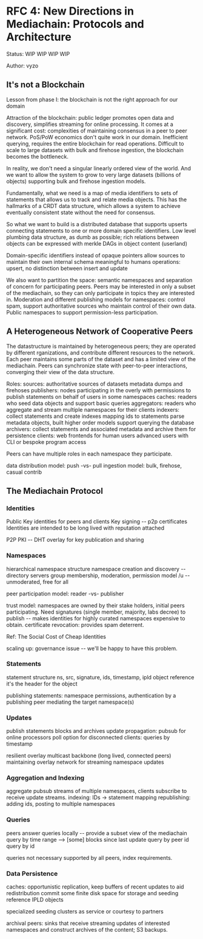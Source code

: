 # RFC 4: New Directions in Mediachain: Protocols and Architecture

Status: WIP WIP WIP WIP

Author: vyzo

## It's not a Blockchain

Lesson from phase I: the blockchain is not the right approach for our domain

Attraction of the blockchain: public ledger promotes open data and discovery,
simplifies streaming for online processing.
It comes at a significant cost: complexities of maintaining consensus
in a peer to peer network.
PoS/PoW economics don't quite work in our domain.
Inefficient querying, requires the entire blockchain for read operations.
Difficult to scale to large datasets with bulk and firehose
ingestion, the blockchain becomes the bottleneck.

In reality, we don't need a singular linearly ordered view of the world.
And we want to allow the system to grow to very large datasets (billions
of objects) supporting bulk and firehose ingestion models.

Fundamentally, what we need is a map of media identifiers to sets
of statements that allows us to track and relate media objects.
This has the hallmarks of a CRDT data structure, which allows a system to
achieve eventually consistent state without the need for consensus. 

So what we want to build is a distributed database that supports upserts
connecting statements to one or more domain specific identifiers.
Low level plumbing data structure, as dumb as possible; rich relations
between objects can be expressed with merkle DAGs in object content (userland)

Domain-specific identifiers instead of opaque pointers
 allow sources to maintain their own internal schema
 meaningful to humans
operations: upsert, no distinction between insert and update

We also want to partition the space: semantic namespaces and separation of
concern for participating peers.
Peers may be interested in only a subset of the mediachain, so they can
only participate in topics they are interested in.
Moderation and different publishing models for namespaces: control spam,
support authoritative sources who maintain control of their own data.
Public namespaces to support permission-less participation.


## A Heterogeneous Network of Cooperative Peers

The datastructure is maintained by heterogeneous peers; they are operated by
different rganizations, and contribute different resources to the network.
Each peer maintains some parts of the dataset and has a limited view of the
mediachain. Peers can synchronize state with peer-to-peer interactions,
converging their view of the data structure.

Roles:
 sources:
   authoritative sources of datasets
   metadata dumps and firehoses
  publishers:
   nodes participating in the overly with permissions to publish statements
   on behalf of users in some namespaces
  caches:
   readers who seed data objects and support basic queries
  aggregators:
   readers who aggregate and stream multiple namespaces for their clients
  indexers:
   collect statements and create indexes mapping ids to statements
   parse metadata objects, built higher order models
   support querying the database
  archivers:
   collect statements and associated metadata and archive them for persistence
 clients:
   web frontends for human users
   advanced users with CLI or bespoke program access

Peers can have multiple roles in each namespace they participate.

data distribution model: push -vs- pull
ingestion model: bulk, firehose, casual contrib


## The Mediachain Protocol

### Identities

Public Key identities for peers and clients
Key signing -- p2p certificates
Identities are intended to be long lived with reputation attached

P2P PKI -- DHT overlay for key publication and sharing

### Namespaces

hierarchical namespace structure
namespace creation and discovery -- directory servers
group membership, moderation, permission model
/u -- unmoderated, free for all

peer participation model: reader -vs- publisher

trust model: namespaces are owned by their stake holders, initial peers
participating.
Need signatures (single member, majority, labs decree) to publish -- 
makes identities for highly curated namespaces expensive to obtain.
certificate revocation: provides spam deterrent.

Ref: The Social Cost of Cheap Identities

scaling up: governance issue -- we'll be happy to have this problem.

### Statements

statement structure
 ns, src, signature, ids, timestamp, ipld object reference
 it's the header for the object

publishing statements: namespace permissions, authentication by a publishing
peer mediating the target namespace(s)

### Updates

publish statements
blocks and archives
update propagation:
 pubsub for online processors
 poll option for disconnected clients:
  queries by timestamp

resilient overlay multicast
backbone (long lived, connected peers) maintaining overlay network for streaming
namespace updates

### Aggregation and Indexing

aggregate pubsub streams of multiple namespaces, clients subscribe to receive
update streams.
indexing: IDs -> statement mapping
republishing: adding ids, posting to multiple namespaces

### Queries

peers answer queries locally -- provide a subset view of the mediachain
query by time range --> [some] blocks since last update
query by peer id
query by id

queries not necessary supported by all peers, index requirements.

### Data Persistence

caches: opportunistic replication, keep buffers of recent updates to
aid redistribution
commit some finite disk space for storage and seeding reference IPLD objects

specialized seeding clusters as service or courtesy to partners

archival peers: sinks that receive streaming updates of interested namespaces
and construct archives of the content; S3 backups.

